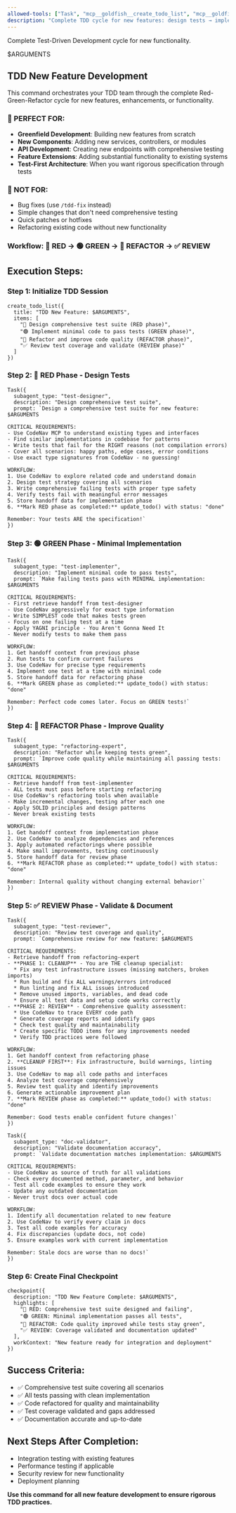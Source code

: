 ```yaml
---
allowed-tools: ["Task", "mcp__goldfish__create_todo_list", "mcp__goldfish__update_todo", "mcp__goldfish__checkpoint", "mcp__goldfish__remember", "mcp__codenav__*", "mcp__codesearch__*"]
description: "Complete TDD cycle for new features: design tests → implement → refactor → review"
---
```


Complete Test-Driven Development cycle for new functionality.

$ARGUMENTS

## TDD New Feature Development

This command orchestrates your TDD team through the complete Red-Green-Refactor cycle for new features, enhancements, or functionality.

### 🎯 PERFECT FOR:
- **Greenfield Development**: Building new features from scratch
- **New Components**: Adding new services, controllers, or modules  
- **API Development**: Creating new endpoints with comprehensive testing
- **Feature Extensions**: Adding substantial functionality to existing systems
- **Test-First Architecture**: When you want rigorous specification through tests

### 🚫 NOT FOR:
- Bug fixes (use `/tdd-fix` instead)
- Simple changes that don't need comprehensive testing
- Quick patches or hotfixes
- Refactoring existing code without new functionality

### Workflow: 🔴 RED → 🟢 GREEN → 🔵 REFACTOR → ✅ REVIEW

## Execution Steps:

### Step 1: Initialize TDD Session
```
create_todo_list({
  title: "TDD New Feature: $ARGUMENTS",
  items: [
    "🔴 Design comprehensive test suite (RED phase)",
    "🟢 Implement minimal code to pass tests (GREEN phase)", 
    "🔵 Refactor and improve code quality (REFACTOR phase)",
    "✅ Review test coverage and validate (REVIEW phase)"
  ]
})
```

### Step 2: 🔴 RED Phase - Design Tests
```
Task({
  subagent_type: "test-designer",
  description: "Design comprehensive test suite",
  prompt: `Design a comprehensive test suite for new feature: $ARGUMENTS

CRITICAL REQUIREMENTS:
- Use CodeNav MCP to understand existing types and interfaces
- Find similar implementations in codebase for patterns  
- Write tests that fail for the RIGHT reasons (not compilation errors)
- Cover all scenarios: happy paths, edge cases, error conditions
- Use exact type signatures from CodeNav - no guessing!

WORKFLOW:
1. Use CodeNav to explore related code and understand domain
2. Design test strategy covering all scenarios  
3. Write comprehensive failing tests with proper type safety
4. Verify tests fail with meaningful error messages
5. Store handoff data for implementation phase
6. **Mark RED phase as completed:** update_todo() with status: "done"

Remember: Your tests ARE the specification!`
})
```

### Step 3: 🟢 GREEN Phase - Minimal Implementation
```
Task({
  subagent_type: "test-implementer", 
  description: "Implement minimal code to pass tests",
  prompt: `Make failing tests pass with MINIMAL implementation: $ARGUMENTS

CRITICAL REQUIREMENTS:
- First retrieve handoff from test-designer
- Use CodeNav aggressively for exact type information  
- Write SIMPLEST code that makes tests green
- Focus on one failing test at a time
- Apply YAGNI principle - You Aren't Gonna Need It
- Never modify tests to make them pass

WORKFLOW:
1. Get handoff context from previous phase
2. Run tests to confirm current failures
3. Use CodeNav for precise type requirements
4. Implement one test at a time with minimal code
5. Store handoff data for refactoring phase
6. **Mark GREEN phase as completed:** update_todo() with status: "done"

Remember: Perfect code comes later. Focus on GREEN tests!`
})
```

### Step 4: 🔵 REFACTOR Phase - Improve Quality
```
Task({
  subagent_type: "refactoring-expert",
  description: "Refactor while keeping tests green", 
  prompt: `Improve code quality while maintaining all passing tests: $ARGUMENTS

CRITICAL REQUIREMENTS:
- Retrieve handoff from test-implementer
- ALL tests must pass before starting refactoring
- Use CodeNav's refactoring tools when available
- Make incremental changes, testing after each one
- Apply SOLID principles and design patterns
- Never break existing tests

WORKFLOW:  
1. Get handoff context from implementation phase
2. Use CodeNav to analyze dependencies and references
3. Apply automated refactorings where possible
4. Make small improvements, testing continuously
5. Store handoff data for review phase
6. **Mark REFACTOR phase as completed:** update_todo() with status: "done"

Remember: Internal quality without changing external behavior!`
})
```

### Step 5: ✅ REVIEW Phase - Validate & Document
```
Task({
  subagent_type: "test-reviewer",
  description: "Review test coverage and quality",
  prompt: `Comprehensive review for new feature: $ARGUMENTS

CRITICAL REQUIREMENTS:
- Retrieve handoff from refactoring-expert
- **PHASE 1: CLEANUP** - You are THE cleanup specialist:
  * Fix any test infrastructure issues (missing matchers, broken imports)
  * Run build and fix ALL warnings/errors introduced
  * Run linting and fix ALL issues introduced  
  * Remove unused imports, variables, and dead code
  * Ensure all test data and setup code works correctly
- **PHASE 2: REVIEW** - Comprehensive quality assessment:
  * Use CodeNav to trace EVERY code path
  * Generate coverage reports and identify gaps
  * Check test quality and maintainability
  * Create specific TODO items for any improvements needed
  * Verify TDD practices were followed

WORKFLOW:
1. Get handoff context from refactoring phase
2. **CLEANUP FIRST**: Fix infrastructure, build warnings, linting issues
3. Use CodeNav to map all code paths and interfaces
4. Analyze test coverage comprehensively
5. Review test quality and identify improvements
6. Generate actionable improvement plan
7. **Mark REVIEW phase as completed:** update_todo() with status: "done"

Remember: Good tests enable confident future changes!`
})
```

```
Task({
  subagent_type: "doc-validator", 
  description: "Validate documentation accuracy",
  prompt: `Validate documentation matches implementation: $ARGUMENTS

CRITICAL REQUIREMENTS:
- Use CodeNav as source of truth for all validations
- Check every documented method, parameter, and behavior
- Test all code examples to ensure they work
- Update any outdated documentation
- Never trust docs over actual code

WORKFLOW:
1. Identify all documentation related to new feature
2. Use CodeNav to verify every claim in docs
3. Test all code examples for accuracy
4. Fix discrepancies (update docs, not code)
5. Ensure examples work with current implementation

Remember: Stale docs are worse than no docs!`
})
```

### Step 6: Create Final Checkpoint
```
checkpoint({
  description: "TDD New Feature Complete: $ARGUMENTS",
  highlights: [
    "🔴 RED: Comprehensive test suite designed and failing",
    "🟢 GREEN: Minimal implementation passes all tests", 
    "🔵 REFACTOR: Code quality improved while tests stay green",
    "✅ REVIEW: Coverage validated and documentation updated"
  ],
  workContext: "New feature ready for integration and deployment"
})
```

## Success Criteria:
- ✅ Comprehensive test suite covering all scenarios
- ✅ All tests passing with clean implementation
- ✅ Code refactored for quality and maintainability
- ✅ Test coverage validated and gaps addressed
- ✅ Documentation accurate and up-to-date

## Next Steps After Completion:
- Integration testing with existing features
- Performance testing if applicable  
- Security review for new functionality
- Deployment planning

**Use this command for all new feature development to ensure rigorous TDD practices.**